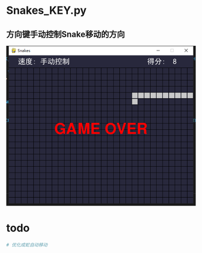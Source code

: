 # Snakes_KEY.py
## 方向键手动控制Snake移动的方向

![Snakes_SCOPE.jpg](https://raw.githubusercontent.com/ron-dicaprio/pygame/master/Snakes/Snakes_SCOPE.jpg)

# todo
```sh
# 优化成蛇自动移动
```
